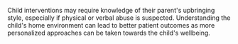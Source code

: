 Child interventions may require knowledge of their parent's upbringing style, especially if physical or verbal abuse is suspected. Understanding the child's home environment can lead to better patient outcomes as more personalized approaches can be taken towards the child's wellbeing.